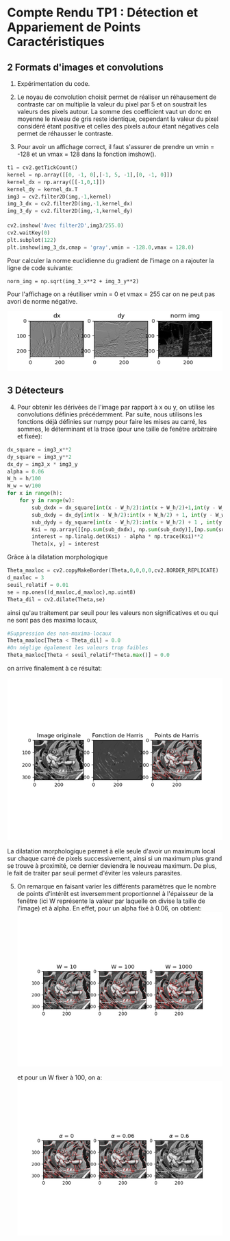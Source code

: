 # Compte Rendu TP1 : Détection et Appariement de Points Caractéristiques

## 2 Formats d'images et convolutions

1. Expérimentation du code. 


2. Le noyau de convolution choisit permet de réaliser 
un réhausement de contraste car on multiplie la valeur
du pixel par 5 et on soustrait les valeurs des pixels autour.
La somme des coefficient vaut un donc en moyenne le niveau de 
gris reste identique, cependant la valeur du pixel considéré 
étant positive et celles des pixels autour étant négatives
cela permet de réhausser le contraste.


3. Pour avoir un affichage correct, il faut s'assurer de
prendre un vmin = -128 et un vmax = 128 dans la fonction
imshow().
```python
t1 = cv2.getTickCount()
kernel = np.array([[0, -1, 0],[-1, 5, -1],[0, -1, 0]])
kernel_dx = np.array([[-1,0,1]])
kernel_dy = kernel_dx.T
img3 = cv2.filter2D(img,-1,kernel)
img_3_dx = cv2.filter2D(img,-1,kernel_dx)
img_3_dy = cv2.filter2D(img,-1,kernel_dy)

cv2.imshow('Avec filter2D',img3/255.0)
cv2.waitKey(0)
plt.subplot(122)
plt.imshow(img_3_dx,cmap = 'gray',vmin = -128.0,vmax = 128.0)
```

Pour calculer la norme euclidienne du gradient de l'image on a rajouter la ligne de code suivante: 

    norm_img = np.sqrt(img_3_x**2 + img_3_y**2)

Pour l'affichage on a réutiliser vmin = 0 et vmax = 255 car on ne peut pas avori de norme négative.

![Partie 2](Part2.png)

## 3 Détecteurs

4. Pour obtenir les dérivées de l'image par rapport à x ou y, on utilise les convolutions définies précédemment.
Par suite, nous utilisons les fonctions déjà définies sur numpy pour faire les mises au carré, les sommes, le déterminant et la trace (pour une taille de fenêtre arbitraire et fixée):
```python
dx_square = img3_x**2
dy_square = img3_y**2
dx_dy = img3_x * img3_y
alpha = 0.06
W_h = h/100
W_w = w/100
for x in range(h):
    for y in range(w):
        sub_dxdx = dx_square[int(x - W_h/2):int(x + W_h/2)+1,int(y - W_w/2):int(y + W_w/2) + 1]
        sub_dxdy = dx_dy[int(x - W_h/2):int(x + W_h/2) + 1, int(y - W_w/2):int(y + W_w/2) + 1]
        sub_dydy = dy_square[int(x - W_h/2):int(x + W_h/2) + 1 , int(y - W_w/2):int(y + W_w/2) + 1]
        Ksi = np.array([[np.sum(sub_dxdx), np.sum(sub_dxdy)],[np.sum(sub_dxdx), np.sum(sub_dydy)]])
        interest = np.linalg.det(Ksi) - alpha * np.trace(Ksi)**2
        Theta[x, y] = interest
```
Grâce à la dilatation morphologique
```python
Theta_maxloc = cv2.copyMakeBorder(Theta,0,0,0,0,cv2.BORDER_REPLICATE)
d_maxloc = 3
seuil_relatif = 0.01
se = np.ones((d_maxloc,d_maxloc),np.uint8)
Theta_dil = cv2.dilate(Theta,se)
```

ainsi qu'au traitement par seuil pour les valeurs non significatives et ou qui ne sont pas des maxima locaux,
```python
#Suppression des non-maxima-locaux
Theta_maxloc[Theta < Theta_dil] = 0.0
#On néglige également les valeurs trop faibles
Theta_maxloc[Theta < seuil_relatif*Theta.max()] = 0.0
```

on arrive finalement à ce résultat:

![img_1.png](img_1.png)

La dilatation morphologique permet à elle seule d'avoir un maximum local sur chaque carré de pixels successivement, ainsi si un maximum plus grand se trouve à proximité, ce dernier deviendra le nouveau maximum. De plus, le fait de traiter par seuil permet d'éviter les valeurs parasites.

5. On remarque en faisant varier les différents paramètres que le nombre de points d'intérêt est inversemment proportionnel à l'épaisseur de la fenêtre (ici W représente la valeur par laquelle on divise la taille de l'image) et à alpha. En effet, pour un alpha fixé à 0.06, on obtient:
![img_2.png](img_2.png)

    et pour un W fixer à 100, on a:
    ![img_3.png](img_3.png)
